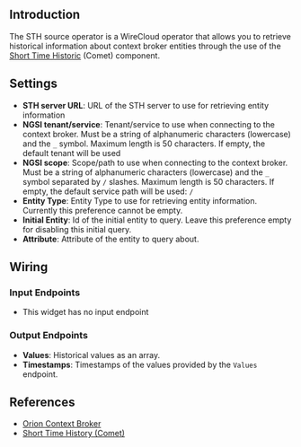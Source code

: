 ## Introduction

The STH source operator is a WireCloud operator that allows you to retrieve
historical information about context broker entities through the use of the
[Short Time Historic](https://github.com/telefonicaid/fiware-sth-comet)
(Comet) component.

## Settings

- **STH server URL**: URL of the STH server to use for retrieving entity
  information
- **NGSI tenant/service**: Tenant/service to use when connecting to the context
  broker. Must be a string of alphanumeric characters (lowercase) and the `_`
  symbol. Maximum length is 50 characters. If empty, the default tenant will be
  used
- **NGSI scope**: Scope/path to use when connecting to the context broker. Must
  be a string of alphanumeric characters (lowercase) and the `_` symbol
  separated by `/` slashes. Maximum length is 50 characters. If empty, the
  default service path will be used: `/`
- **Entity Type**: Entity Type to use for retrieving entity information.
  Currently this preference cannot be empty.
- **Initial Entity**: Id of the initial entity to query. Leave this preference
  empty for disabling this initial query.
- **Attribute**: Attribute of the entity to query about.

## Wiring

### Input Endpoints

- This widget has no input endpoint

### Output Endpoints

- **Values**: Historical values as an array.
- **Timestamps**: Timestamps of the values provided by the `Values` endpoint.

## References

* [Orion Context Broker][orion]
* [Short Time History (Comet)][sth]

[orion]: http://catalogue.fiware.org/enablers/publishsubscribe-context-broker-orion-context-broker "Orion Context Broker info"
[sth]: https://github.com/telefonicaid/fiware-sth-comet
